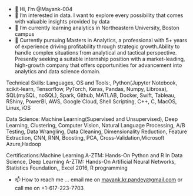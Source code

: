 - 👋 Hi, I’m @Mayank-004
- 👀 I’m interested in data. I want to explore every possibility that comes with valuable insights provided by data 
- 🌱 I’m currently learning analytics in Northeastern University, Boston campus
- 💞️ Currently pursuing Masters in Analytics, a professional with 5+ years of experience driving profitability through strategic growth.Ability to handle complex situations from analytical and tactical perspective. Presently seeking a suitable internship position with a market-leading, high-growth company that offers opportunities for advancement into analytics and data science domain.

Technical Skills:
Languages, OS and Tools:, Python(Jupyter Notebook, scikit-learn, Tensorflow, PyTorch, Keras, Pandas, Numpy, Librosa), SQL(mySQL, noSQL), Spark, Github, MATLAB, Docker, Swift, Tableau, RShiny, PowerBI, AWS, Google Cloud, Shell Scripting, C++, C, MacOS, Linux, iOS

Data Science: Machine Learning(Supervised and Unsupervised), Deep Learning, Clustering, Computer Vision, Natural Language Processing, A/B Testing, Data Wrangling, Data Cleaning, Dimensionality Reduction, Feature Extraction, CNN, RNN, Boosting, PCA, Cross-Validation,Microsoft Azure,Hadoop

Certifications:Machine Learning A-ZTM: Hands-On Python and R In Data Science, Deep Learning A-ZTM: Hands-On Artificial Neural Networks, Statistics Foundation,, Excel 2016, R programming
- 📫 How to reach me ... email me on mayank.kr.pandey@gmail.com or call me on +1-617-223-7703

<!---
Mayank-004/Mayank-004 is a ✨ special ✨ repository because its `README.md` (this file) appears on your GitHub profile.
You can click the Preview link to take a look at your changes.
--->
